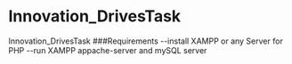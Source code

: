 # Innovation_DrivesTask
Innovation_DrivesTask
###Requirements
--install XAMPP or any Server for PHP
--run XAMPP appache-server and mySQL server

